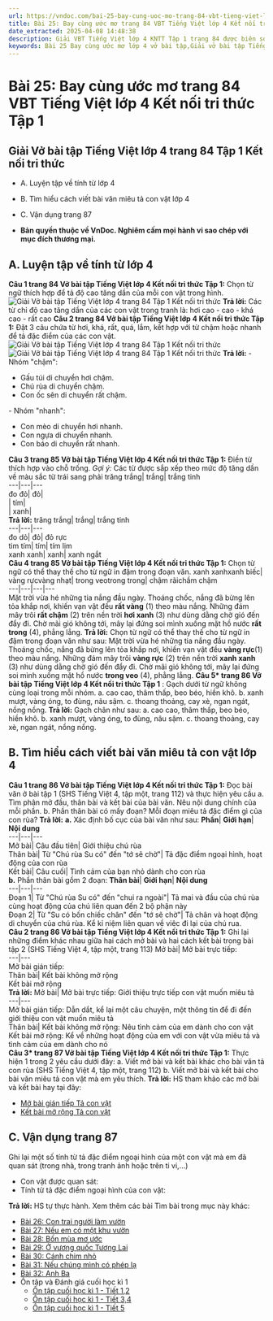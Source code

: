 ```yaml
---
url: https://vndoc.com/bai-25-bay-cung-uoc-mo-trang-84-vbt-tieng-viet-lop-4-ket-noi-tri-thuc-tap-1-319389
title: Bài 25: Bay cùng ước mơ trang 84 VBT Tiếng Việt lớp 4 Kết nối tri thức Tập 1 - VnDoc.com
date_extracted: 2025-04-08 14:48:38
description: Giải VBT Tiếng Việt lớp 4 KNTT Tập 1 trang 84 được biên soạn nhằm giúp các em HS đạt kết quả tốt trong quá trình làm bài tập và học tập môn Tiếng Việt lớp 4.
keywords: Bài 25 Bay cùng ước mơ lớp 4 vở bài tập,Giải vở bài tập Tiếng Việt lớp 4 Bài 25 Bay cùng ước mơ,Bài 25 Bay cùng ước mơ lớp 4,Bài 25 Bay cùng ước mơ lớp 4 vbt,Bài 25 Bay cùng ước mơ lớp 4 trang 84,tiếng việt lớp 4 Bài 25 Bay cùng ước mơ,tiếng việt lớp 4,tiếng việt lớp 4 kết nối tri thức,vở bài tập tiếng việt lớp 4,sách tiếng việt lớp 4,bài tập tiếng việt lớp 4,giải bài tập tiếng việt lớp 4
---
```


# Bài 25: Bay cùng ước mơ trang 84 VBT Tiếng Việt lớp 4 Kết nối tri thức Tập 1
## **Giải Vở bài tập Tiếng Việt lớp 4 trang 84 Tập 1 Kết nối tri thức**
  * A. Luyện tập về tính từ lớp 4
  * B. Tìm hiểu cách viết bài văn miêu tả con vật lớp 4
  * C. Vận dụng trang 87

  * **Bản quyền thuộc về VnDoc. Nghiêm cấm mọi hành vi sao chép với mục đích thương mại.**

## **A. Luyện tập về tính từ lớp 4**
**Câu 1 trang 84 Vở bài tập Tiếng Việt lớp 4 Kết nối tri thức Tập 1:** Chọn từ ngữ thích hợp để tả độ cao tăng dần của mỗi con vật trong hình.
![Giải Vở bài tập Tiếng Việt lớp 4 trang 84 Tập 1 Kết nối tri thức](https://i.vdoc.vn/data/image/2024/05/02/bai-25-bay-cung-uoc-mo-trang-84-vbt-tieng-viet-lop-4-ket-noi-tri-thuc-tap-1-h1.jpg)
**Trả lời:**
Các từ chỉ độ cao tăng dần của các con vật trong tranh là: hơi cao - cao - khá cao - rất cao
**Câu 2 trang 84 Vở bài tập Tiếng Việt lớp 4 Kết nối tri thức Tập 1:** Đặt 3 câu chứa từ hơi, khá, rất, quá, lắm, kết hợp với từ chậm hoặc nhanh để tả đặc điểm của các con vật.
![Giải Vở bài tập Tiếng Việt lớp 4 trang 84 Tập 1 Kết nối tri thức](https://i.vdoc.vn/data/image/2024/05/02/bai-25-bay-cung-uoc-mo-trang-84-vbt-tieng-viet-lop-4-ket-noi-tri-thuc-tap-1-h3.jpg)
![Giải Vở bài tập Tiếng Việt lớp 4 trang 84 Tập 1 Kết nối tri thức](https://i.vdoc.vn/data/image/2024/05/02/bai-25-bay-cung-uoc-mo-trang-84-vbt-tieng-viet-lop-4-ket-noi-tri-thuc-tap-1-h2.jpg)
**Trả lời:**
\- Nhóm "chậm":
  * Gấu túi di chuyển hơi chậm.
  * Chú rùa di chuyển chậm.
  * Con ốc sên di chuyển rất chậm.

\- Nhóm "nhanh":
  * Con mèo di chuyển hơi nhanh.
  * Con ngựa di chuyển nhanh.
  * Con báo di chuyển rất nhanh.

**Câu 3 trang 85 Vở bài tập Tiếng Việt lớp 4 Kết nối tri thức Tập 1:** Điền từ thích hợp vào chỗ trống.
_Gợi ý:_ Các từ được sắp xếp theo mức độ tăng dần về màu sắc từ trái sang phải
trăng trắng| trắng| trắng tinh  
---|---|---  
đo đỏ| đỏ|   
| tím|   
| xanh|   
**Trả lời:**
trăng trắng| trắng| trắng tinh  
---|---|---  
đo dỏ| đỏ| đỏ rực  
tim tím| tím| tím lịm  
xanh xanh| xanh| xanh ngắt  
**Câu 4 trang 85 Vở bài tập Tiếng Việt lớp 4 Kết nối tri thức Tập 1:** Chọn từ ngữ có thể thay thế cho từ ngữ in đậm trong đoạn văn.
xanh xanhxanh biếc| vàng rựcvàng nhạt| trong veotrong trong| chậm rãichầm chậm  
---|---|---|---  
Mặt trời vừa hé những tia nắng đầu ngày. Thoáng chốc, nắng đã bừng lên tỏa khắp nơi, khiến vạn vật đều **rất vàng** \(1\) theo màu nắng. Những đám mây trôi **rất chậm** \(2\) trên nền trời **hơi xanh** \(3\) như dùng dằng chờ gió đến đẩy đi. Chờ mãi gió không tới, mây lại đứng soi mình xuống mặt hồ nước **rất trong** \(4\), phẳng lẳng.
**Trả lời:**
Chọn từ ngữ có thể thay thế cho từ ngữ in đậm trong đoạn văn như sau:
Mặt trời vừa hé những tia nắng đầu ngày. Thoáng chốc, nắng đã bừng lên tỏa khắp nơi, khiến vạn vật đều **vàng rực**\(1\) theo màu nắng. Những đám mây trôi **vàng rực** \(2\) trên nền trời **xanh xanh** \(3\) như dùng dằng chờ gió đến đẩy đi. Chờ mãi gió không tới, mây lại đứng soi mình xuống mặt hồ nước **trong veo** \(4\), phẳng lẳng.
**Câu 5\* trang 86 Vở bài tập Tiếng Việt lớp 4 Kết nối tri thức Tập 1** : Gạch dưới từ ngữ không cùng loại trong mỗi nhóm.
a. cao cao, thâm thấp, beo béo, hiền khô.
b. xanh mượt, vàng óng, to đùng, nâu sậm.
c. thoang thoảng, cay xè, ngan ngát, nồng nồng.
**Trả lời:**
Gạch chân như sau:
a. cao cao, thâm thấp, beo béo, hiền khô.
b. xanh mượt, vàng óng, to đùng, nâu sậm.
c. thoang thoảng, cay xè, ngan ngát, nồng nồng.
## **B. Tìm hiểu cách viết bài văn miêu tả con vật lớp 4**
**Câu 1 trang 86 Vở bài tập Tiếng Việt lớp 4 Kết nối tri thức Tập 1:** Đọc bài văn ở bài tập 1 \(SHS Tiếng Việt 4, tập một, trang 112\) và thực hiện yêu cầu
a. Tìm phân mở đầu, thân bài và kết bài của bài văn. Nêu nội dung chính của mỗi phần.
b. Phần thân bài có mấy đoạn? Mỗi đoạn miêu tả đặc điểm gì của con rùa?
**Trả lời:**
**a.** Xác định bố cục của bài văn như sau:
**Phần**| **Giới hạn**| **Nội dung**  
---|---|---  
Mở bài| Câu đầu tiên| Giới thiệu chú rùa  
Thân bài| Từ "Chú rùa Su có" đến "tớ sẽ chờ"| Tả đặc điểm ngoại hình, hoạt động của con rùa  
Kết bài| Câu cuối| Tình cảm của bạn nhỏ dành cho con rùa  
**b.** Phần thân bài gồm 2 đoạn:
**Thân bài**| **Giới hạn**| **Nội dung**  
---|---|---  
Đoạn 1| Từ "Chú rùa Su có" đến "chui ra ngoài"| Tả mai và đầu của chú rùa cùng hoạt động của chú liên quan đến 2 bộ phận này  
Đoạn 2| Từ "Su có bốn chiếc chân" đến "tớ sẽ chờ"| Tả chân và hoạt động di chuyển của chú rùa. Kể kỉ niệm liên quan về viêc đi lại của chú rua.  
**Câu 2 trang 86 Vở bài tập Tiếng Việt lớp 4 Kết nối tri thức Tập 1:** Ghi lại những điểm khác nhau giữa hai cách mở bài và hai cách kết bài trong bài tập 2 \(SHS Tiếng Việt 4, tập một, trang 113\)
Mở bài| Mở bài trực tiếp:  
---|---  
Mở bài gián tiếp:  
Thân bài| Kết bài không mở rộng  
Kết bài mở rộng  
**Trả lời:**
Mở bài| Mở bài trực tiếp: Giới thiệu trực tiếp con vật muốn miêu tả  
---|---  
Mở bài gián tiếp: Dẫn dắt, kể lại một câu chuyện, một thông tin để đi đến giới thiệu con vật muốn miêu tả  
Thân bài| Kết bài không mở rộng: Nêu tình cảm của em dành cho con vật  
Kết bài mở rộng: Kể về những hoạt động của em với con vật vừa miêu tả và tình cảm của em dành cho nó  
**Câu 3\* trang 87 Vở bài tập Tiếng Việt lớp 4 Kết nối tri thức Tập 1:** Thực hiện 1 trong 2 yêu cầu dưới đây:
a. Viết mở bài và kết bài khác cho bài văn tả con rùa \(SHS Tiếng Việt 4, tập một, trang 112\)
b. Viết mở bài và kết bài cho bài văn miêu tả con vật mà em yêu thích.
**Trả lời:**
HS tham khảo các mở bài và kết bài hay tại đây:
  * [Mở bài gián tiếp Tả con vật](<https://vndoc.com/viet-doan-mo-bai-gian-tiep-ta-con-vat-230879>)
  * [Kết bài mở rộng Tả con vật](<https://vndoc.com/viet-doan-ket-bai-mo-rong-ta-con-vat-230880>)

## **C. Vận dụng trang 87**
Ghi lại một số tính từ tả đặc điểm ngoại hình của một con vật mà em đã quan sát \(trong nhà, trong tranh ảnh hoặc trên ti vi,…\)
  * Con vật được quan sát:
  * Tính từ tả đặc điểm ngoại hình của con vật:

**Trả lời:**
HS tự thực hành.
Xem thêm các bài Tìm bài trong mục này khác:
  * [Bài 26: Con trai người làm vườn](</bai-26-con-trai-nguoi-lam-vuon-trang-88-vbt-tieng-viet-lop-4-ket-noi-tri-thuc-tap-1-319392>)
  * [Bài 27: Nếu em có một khu vườn](</bai-27-neu-em-co-mot-khu-vuon-trang-90-vbt-tieng-viet-lop-4-ket-noi-tri-thuc-tap-1-319394>)
  * [Bài 28: Bốn mùa mơ ước](</bai-28-bon-mua-mo-uoc-trang-94-vbt-tieng-viet-lop-4-ket-noi-tri-thuc-tap-1-319395>)
  * [Bài 29: Ở vương quốc Tương Lai](</bai-29-o-vuong-quoc-tuong-lai-trang-96-vbt-tieng-viet-lop-4-ket-noi-tri-thuc-tap-1-319396>)
  * [Bài 30: Cánh chim nhỏ](</bai-30-canh-chim-nho-trang-100-vbt-tieng-viet-lop-4-ket-noi-tri-thuc-tap-1-319397>)
  * [Bài 31: Nếu chúng mình có phép lạ](</bai-31-neu-chung-minh-co-phep-la-trang-103-vbt-tieng-viet-lop-4-ket-noi-tri-thuc-tap-1-319410>)
  * [Bài 32: Anh Ba](</bai-32-anh-ba-trang-106-vbt-tieng-viet-lop-4-ket-noi-tri-thuc-tap-1-319412>)
  * Ôn tập và Đánh giá cuối học kì 1
    * [Ôn tập cuối học kì 1 - Tiết 1,2](</on-tap-cuoi-hoc-ki-1-tiet-1-2-trang-109-vbt-tieng-viet-lop-4-ket-noi-tri-thuc-tap-1-319415>)
    * [Ôn tập cuối học kì 1 - Tiết 3,4](</on-tap-cuoi-hoc-ki-1-tiet-3-4-trang-111-vbt-tieng-viet-lop-4-ket-noi-tri-thuc-tap-1-319418>)
    * [Ôn tập cuối học kì 1 - Tiết 5](</on-tap-cuoi-hoc-ki-1-tiet-5-trang-114-vbt-tieng-viet-lop-4-ket-noi-tri-thuc-tap-1-319419>)


